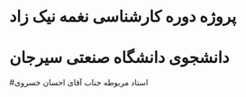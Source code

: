 # پروژه دوره کارشناسی نغمه نیک زاد
# دانشجوی دانشگاه صنعتی سیرجان
#استاد مربوطه جناب آقای احسان خسروی
